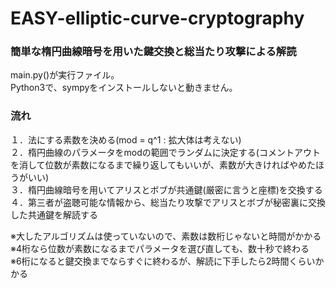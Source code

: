 # EASY-elliptic-curve-cryptography  

### 簡単な楕円曲線暗号を用いた鍵交換と総当たり攻撃による解読  
main.py()が実行ファイル。  
Python3で、sympyをインストールしないと動きません。  

### 流れ  
１．法にする素数を決める(mod = q^1 : 拡大体は考えない)  
２．楕円曲線のパラメータをmodの範囲でランダムに決定する(コメントアウトを消して位数が素数になるまで繰り返してもいいが、素数が大きければやめたほうがいい)  
３．楕円曲線暗号を用いてアリスとボブが共通鍵(厳密に言うと座標)を交換する  
４．第三者が盗聴可能な情報から、総当たり攻撃でアリスとボブが秘密裏に交換した共通鍵を解読する  

※大したアルゴリズムは使っていないので、素数は数桁じゃないと時間がかかる  
※4桁なら位数が素数になるまでパラメータを選び直しても、数十秒で終わる  
※6桁になると鍵交換までならすぐに終わるが、解読に下手したら2時間くらいかかる  
